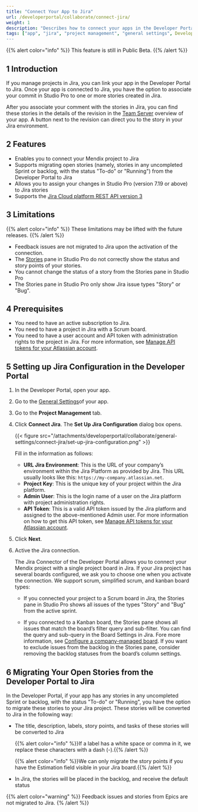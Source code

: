```yaml
---
title: "Connect Your App to Jira"
url: /developerportal/collaborate/connect-jira/
weight: 1
description: "Describes how to connect your apps in the Developer Portal to Jira."
tags: ["app", "jira", "project management", "general settings", Developer Portal", "Scrum Master"]
---
```


{{% alert color="info" %}}
This feature is still in Public Beta.
{{% /alert %}}

## 1 Introduction

If you manage projects in Jira, you can link your app in the Developer Portal to Jira. Once your app is connected to Jira, you have the option to associate your commit in Studio Pro to one or more stories created in Jira. 

After you associate your comment with the stories in Jira, you can find these stories in the details of the revision in the [Team Server](/developerportal/collaborate/team-server/) overview of your app. A button next to the revision can direct you to the story in your Jira environment.

## 2 Features

* Enables you to connect your Mendix project to Jira
* Supports migrating open stories (namely, stories in any uncompleted Sprint or backlog, with the status "To-do" or "Running") from the Developer Portal to Jira
* Allows you to assign your changes in Studio Pro (version 7.19 or above) to Jira stories
* Supports the [Jira Cloud platform REST API version 3](https://developer.atlassian.com/cloud/jira/platform/rest/v3/intro/#about)

## 3 Limitations

{{% alert color="info" %}}
These limitations may be lifted with the future releases.
{{% /alert %}}

- Feedback issues are not migrated to Jira upon the activation of the connection.
- The [Stories](/refguide/stories-pane/) pane in Studio Pro do not correctly show the status and story points of your stories.
- You cannot change the status of a story from the Stories pane in Studio Pro
- The Stories pane in Studio Pro only show Jira issue types "Story" or "Bug".

## 4 Prerequisites

- You need to have an active subscription to Jira.
- You need to have a project in Jira with a Scrum board.
- You need to have a user account and API token with administration rights to the project in Jira. For more information, see [Manage API tokens for your Atlassian account](https://support.atlassian.com/atlassian-account/docs/manage-api-tokens-for-your-atlassian-account/).

## 5 Setting up Jira Configuration in the Developer Portal

1. In the Developer Portal, open your app.

2. Go to the [General Settings](/developerportal/collborate/general-settings)of your app.

3. Go to the **Project Management** tab.

5.  Click **Connect Jira**. The **Set Up Jira Configuration** dialog box opens.

    {{< figure src="/attachments/developerportal/collaborate/general-settings/connect-jira/set-up-jira-configuration.png"   >}}
    
    Fill in the information as follows:
    
    * **URL Jira Environment**: This is the URL of your company’s environment within the Jira Platform as provided by Jira. This URL usually looks like this: `https://my-company.atlassian.net`.
    * **Project Key**: This is the unique key of your project within the Jira platform.
    * **Admin User**: This is the login name of a user on the Jira platform with project administration rights.
    * **API Token**: This is a valid API token issued by the Jira platform and assigned to the above-mentioned Admin user. For more information on how to get this API token, see [Manage API tokens for your Atlassian account](https://support.atlassian.com/atlassian-account/docs/manage-api-tokens-for-your-atlassian-account/).
    
5. Click **Next**.

6. Active the Jira connection.

    The Jira Connector of the Developer Portal allows you to connect your Mendix project with a single project board in Jira. If your Jira project has several boards configured, we ask you to choose one when you activate the connection. We support scrum, simplified scrum, and kanban board types:
    * If you connected your project to a Scrum board in Jira, the Stories pane in Studio Pro shows all issues of the types "Story" and "Bug" from the active sprint.

    * If you connected to a Kanban board, the Stories pane shows all issues that match the board’s filter query and sub-filter. You can find the query and sub-query in the Board Settings in Jira. Fore more information, see [Configure a company-managed board](https://support.atlassian.com/jira-software-cloud/docs/configure-a-company-managed-board/). If you want to exclude issues from the backlog in the Stories pane, consider removing the backlog statuses from the board’s column settings.

## 6  Migrating Your Open Stories from the Developer Portal to Jira

In the Developer Portal, if your app has any stories in any uncompleted Sprint or backlog, with the status "To-do" or "Running", you have the option to migrate these stories to your Jira project. These stories will be converted to Jira in the following way:

- The title, description, labels, story points, and tasks of these stories will be converted to Jira

  {{% alert color="info" %}}If a label has a white space or comma in it, we replace these characters with a dash (-).{{% /alert %}}

  {{% alert color="info" %}}We can only migrate the story points if you have the Estimation field visible in your Jira board.{{% /alert %}}

- In Jira, the stories will be placed in the backlog, and receive the default status

{{% alert color="warning" %}}
Feedback issues and stories from Epics are not migrated to Jira.
{% /alert %}}
